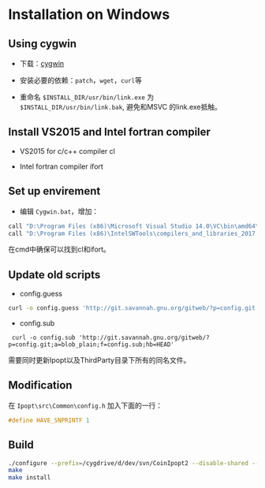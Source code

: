 # Installation on Windows

## Using cygwin

* 下载：[cygwin](http://www.cygwin.com/)

* 安装必要的依赖：``patch``，``wget``，``curl``等
 
* 重命名 ``$INSTALL_DIR/usr/bin/link.exe`` 为 ``$INSTALL_DIR/usr/bin/link.bak``, 避免和MSVC 的link.exe抵触。

## Install VS2015 and Intel fortran compiler

* VS2015 for c/c++ compiler cl

* Intel fortran compiler ifort

## Set up envirement

* 编辑 ``Cygwin.bat``，增加：

```bash
call "D:\Program Files (x86)\Microsoft Visual Studio 14.0\VC\bin\amd64\vcvars64.bat"
call "D:\Program Files (x86)\IntelSWTools\compilers_and_libraries_2017.2.187\windows\bin\ifortvars.bat" -arch intel64 vs2015
```

在cmd中确保可以找到cl和ifort。

## Update old scripts

* config.guess

 ```bash
 curl -o config.guess 'http://git.savannah.gnu.org/gitweb/?p=config.git;a=blob_plain;f=config.guess;hb=HEAD'
 ```

* config.sub

 ```
  curl -o config.sub 'http://git.savannah.gnu.org/gitweb/?p=config.git;a=blob_plain;f=config.sub;hb=HEAD'
 ```

需要同时更新Ipopt以及ThirdParty目录下所有的同名文件。

## Modification

在 ``Ipopt\src\Common\config.h`` 加入下面的一行：

```cpp
#define HAVE_SNPRINTF 1
```

## Build

```bash
./configure --prefix=/cygdrive/d/dev/svn/CoinIpopt2 --disable-shared --with-mumps=no --with-asl=no CC=cl CXX=cl F77=ifort FC=ifort CXXFLAGS="-MD -Ox -nologo -D_CRT_SECURE_NO_DEPRECATE -DNDEBUG" CFLAGS="-MD -Ox -nologo -D_CRT_SECURE_NO_DEPRECATE -DNDEBUG" FFLAGS="-MD -Ox -fpp -nologo"
make
make install
```

